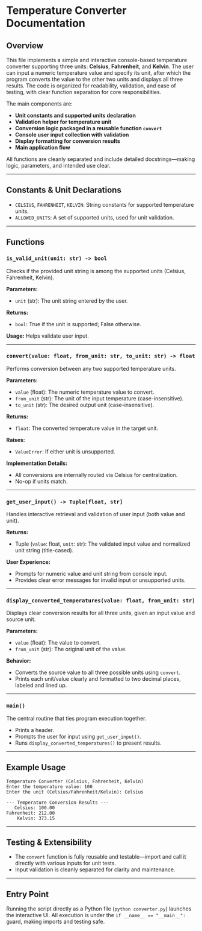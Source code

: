 # Temperature Converter Documentation

## Overview

This file implements a simple and interactive console-based temperature converter supporting three units: **Celsius**, **Fahrenheit**, and **Kelvin**. The user can input a numeric temperature value and specify its unit, after which the program converts the value to the other two units and displays all three results. The code is organized for readability, validation, and ease of testing, with clear function separation for core responsibilities.

The main components are:
- **Unit constants and supported units declaration**
- **Validation helper for temperature unit**
- **Conversion logic packaged in a reusable function `convert`**
- **Console user input collection with validation**
- **Display formatting for conversion results**
- **Main application flow**

All functions are cleanly separated and include detailed docstrings—making logic, parameters, and intended use clear.

---

## Constants & Unit Declarations

- `CELSIUS`, `FAHRENHEIT`, `KELVIN`: String constants for supported temperature units.
- `ALLOWED_UNITS`: A set of supported units, used for unit validation.

---

## Functions

### `is_valid_unit(unit: str) -> bool`

Checks if the provided unit string is among the supported units (Celsius, Fahrenheit, Kelvin).

**Parameters:**
- `unit` (str): The unit string entered by the user.

**Returns:**
- `bool`: True if the unit is supported; False otherwise.

**Usage:** Helps validate user input.

---

### `convert(value: float, from_unit: str, to_unit: str) -> float`

Performs conversion between any two supported temperature units.

**Parameters:**
- `value` (float): The numeric temperature value to convert.
- `from_unit` (str): The unit of the input temperature (case-insensitive).
- `to_unit` (str): The desired output unit (case-insensitive).

**Returns:**
- `float`: The converted temperature value in the target unit.

**Raises:**
- `ValueError`: If either unit is unsupported.

**Implementation Details:**
- All conversions are internally routed via Celsius for centralization.
- No-op if units match.

---

### `get_user_input() -> Tuple[float, str]`

Handles interactive retrieval and validation of user input (both value and unit).

**Returns:**
- Tuple (`value`: float, `unit`: str): The validated input value and normalized unit string (title-cased).

**User Experience:**
- Prompts for numeric value and unit string from console input.
- Provides clear error messages for invalid input or unsupported units.

---

### `display_converted_temperatures(value: float, from_unit: str)`

Displays clear conversion results for all three units, given an input value and source unit.

**Parameters:**
- `value` (float): The value to convert.
- `from_unit` (str): The original unit of the value.

**Behavior:**
- Converts the source value to all three possible units using `convert`.
- Prints each unit/value clearly and formatted to two decimal places, labeled and lined up.

---

### `main()`

The central routine that ties program execution together.

- Prints a header.
- Prompts the user for input using `get_user_input()`.
- Runs `display_converted_temperatures()` to present results.

---

## Example Usage

```
Temperature Converter (Celsius, Fahrenheit, Kelvin)
Enter the temperature value: 100
Enter the unit (Celsius/Fahrenheit/Kelvin): Celsius

--- Temperature Conversion Results ---
   Celsius: 100.00
Fahrenheit: 212.00
    Kelvin: 373.15
```

---

## Testing & Extensibility
- The `convert` function is fully reusable and testable—import and call it directly with various inputs for unit tests.
- Input validation is cleanly separated for clarity and maintenance.

---

## Entry Point

Running the script directly as a Python file (`python converter.py`) launches the interactive UI. All execution is under the `if __name__ == "__main__":` guard, making imports and testing safe.